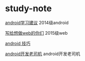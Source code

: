 # study-note

[android学习建议](android学习建议.md) 2014级android

[写给想做web的你们](web.md) 2015级web

[android 技巧](android技巧.md) 

[android开发老司机](androidolddriver.md) android开发老司机
